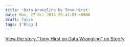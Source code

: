 ```yaml
---
title: 'Data Wrangling by Tony Hirst'
date: Mon, 27 Oct 2014 23:41:03 +0000
draft: false
tags: ['Blog']
---
```


[View the story “Tony Hirst on Data Wrangling” on Storify](https://storify.com/cpjobling/tony-hirst-on-data-wrangling)